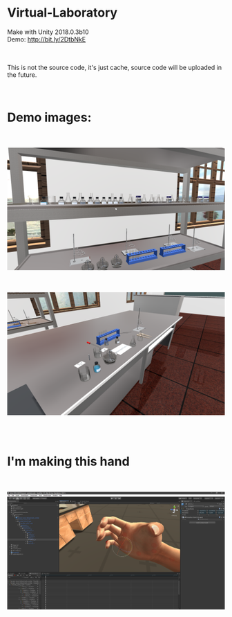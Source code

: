 # Virtual-Laboratory
Make with Unity 2018.0.3b10
<br>
Demo: http://bit.ly/2DtbNkE

<br><br>
This is not the source code, it's just cache, source code will be uploaded in the future.
<br><br><br>
# Demo images:
<br><br>
![](demo1.png)

<br><br>
![](demo2.png)
<br>


<br><br>
# I'm making this hand
<br><br>
![](handdemo.png)
<br>
